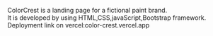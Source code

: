 ColorCrest is a landing page for a fictional paint brand.      
It is developed by using HTML,CSS,javaScript,Bootstrap framework.    
Deployment link on vercel:color-crest.vercel.app

